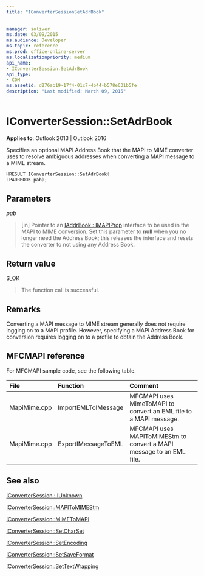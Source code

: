 ```yaml
---
title: "IConverterSessionSetAdrBook"
 
 
manager: soliver
ms.date: 03/09/2015
ms.audience: Developer
ms.topic: reference
ms.prod: office-online-server
ms.localizationpriority: medium
api_name:
- IConverterSession.SetAdrBook
api_type:
- COM
ms.assetid: d276ab19-17f4-01c7-4b44-b578e631b5fe
description: "Last modified: March 09, 2015"
---
```


# IConverterSession::SetAdrBook

  
  
**Applies to**: Outlook 2013 | Outlook 2016 
  
Specifies an optional MAPI Address Book that the MAPI to MIME converter uses to resolve ambiguous addresses when converting a MAPI message to a MIME stream.
  
```cpp
HRESULT IConverterSession::SetAdrBook( 
LPADRBOOK pab); 
```

## Parameters

 _pab_
  
> [in] Pointer to an [IAddrBook : IMAPIProp](iaddrbookimapiprop.md) interface to be used in the MAPI to MIME conversion. Set this parameter to **null** when you no longer need the Address Book; this releases the interface and resets the converter to not using any Address Book. 
    
## Return value

S_OK
  
> The function call is successful.
    
## Remarks

Converting a MAPI message to MIME stream generally does not require logging on to a MAPI profile. However, specifying a MAPI Address Book for conversion requires logging on to a profile to obtain the Address Book.
  
## MFCMAPI reference

For MFCMAPI sample code, see the following table.
  
|**File**|**Function**|**Comment**|
|:-----|:-----|:-----|
|MapiMime.cpp  <br/> |ImportEMLToIMessage  <br/> |MFCMAPI uses MimeToMAPI to convert an EML file to a MAPI message. |
|MapiMime.cpp  <br/> |ExportIMessageToEML  <br/> |MFCMAPI uses MAPIToMIMEStm to convert a MAPI message to an EML file. |
   
## See also



[IConverterSession : IUnknown](iconvertersessioniunknown.md)
  
[IConverterSession::MAPIToMIMEStm](iconvertersession-mapitomimestm.md)
  
[IConverterSession::MIMEToMAPI](iconvertersession-mimetomapi.md)
  
[IConverterSession::SetCharSet](iconvertersession-setcharset.md)
  
[IConverterSession::SetEncoding](iconvertersession-setencoding.md)
  
[IConverterSession::SetSaveFormat](iconvertersession-setsaveformat.md)
  
[IConverterSession::SetTextWrapping](iconvertersession-settextwrapping.md)

